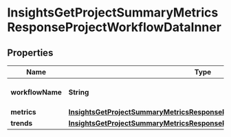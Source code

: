

# InsightsGetProjectSummaryMetricsResponseProjectWorkflowDataInner


## Properties

| Name | Type | Description | Notes |
|------------ | ------------- | ------------- | -------------|
|**workflowName** | **String** | The name of the workflow. |  |
|**metrics** | [**InsightsGetProjectSummaryMetricsResponseProjectWorkflowDataInnerMetrics**](InsightsGetProjectSummaryMetricsResponseProjectWorkflowDataInnerMetrics.md) |  |  |
|**trends** | [**InsightsGetProjectSummaryMetricsResponseProjectWorkflowDataInnerTrends**](InsightsGetProjectSummaryMetricsResponseProjectWorkflowDataInnerTrends.md) |  |  |



